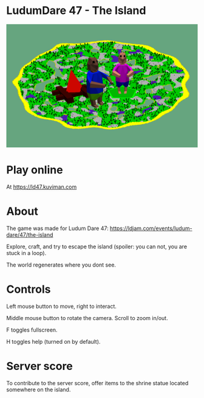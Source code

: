 # LudumDare 47 - The Island

![Image](logo.png)

# Play online

At https://ld47.kuviman.com

# About

The game was made for Ludum Dare 47: https://ldjam.com/events/ludum-dare/47/the-island

Explore, craft, and try to escape the island (spoiler: you can not, you are stuck in a loop).

The world regenerates where you dont see.

# Controls

Left mouse button to move, right to interact.

Middle mouse button to rotate the camera. Scroll to zoom in/out.

F toggles fullscreen.

H toggles help (turned on by default).

# Server score

To contribute to the server score, offer items to the shrine statue located somewhere on the island.
